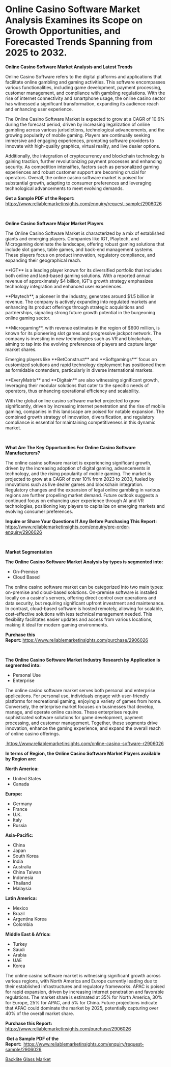 <p><h1>Online Casino Software Market Analysis Examines its Scope on Growth Opportunities, and Forecasted Trends Spanning from 2025 to 2032.</h1></p><p><strong>Online Casino Software Market Analysis and Latest Trends</strong></p>
<p><p>Online Casino Software refers to the digital platforms and applications that facilitate online gambling and gaming activities. This software encompasses various functionalities, including game development, payment processing, customer management, and compliance with gambling regulations. With the rise of internet connectivity and smartphone usage, the online casino sector has witnessed a significant transformation, expanding its audience reach and enhancing user experience.</p><p>The Online Casino Software Market is expected to grow at a CAGR of 10.6% during the forecast period, driven by increasing legalization of online gambling across various jurisdictions, technological advancements, and the growing popularity of mobile gaming. Players are continually seeking immersive and engaging experiences, prompting software providers to innovate with high-quality graphics, virtual reality, and live dealer options.</p><p>Additionally, the integration of cryptocurrency and blockchain technology is gaining traction, further revolutionizing payment processes and enhancing security. As competition intensifies, factors such as personalized gaming experiences and robust customer support are becoming crucial for operators. Overall, the online casino software market is poised for substantial growth, adapting to consumer preferences and leveraging technological advancements to meet evolving demands.</p></p>
<p><strong>Get a Sample PDF of the Report:&nbsp;</strong> <a href="https://www.reliablemarketinsights.com/enquiry/request-sample/2906026?utm_campaign=3017&utm_medium=2&utm_source=Github&utm_content=ia&utm_term=12032025&utm_id=online-casino-software">https://www.reliablemarketinsights.com/enquiry/request-sample/2906026</a></p>
<p>&nbsp;</p>
<p><strong>Online Casino Software Major Market Players</strong></p>
<p><p>The Online Casino Software Market is characterized by a mix of established giants and emerging players. Companies like IGT, Playtech, and Microgaming dominate the landscape, offering robust gaming solutions that include slot games, table games, and back-end management systems. These players focus on product innovation, regulatory compliance, and expanding their geographical reach.</p><p>**IGT** is a leading player known for its diversified portfolio that includes both online and land-based gaming solutions. With a reported annual revenue of approximately $4 billion, IGT’s growth strategy emphasizes technology integration and enhanced user experiences. </p><p>**Playtech**, a pioneer in the industry, generates around $1.5 billion in revenue. The company is actively expanding into regulated markets and enhancing its product offerings through strategic acquisitions and partnerships, signaling strong future growth potential in the burgeoning online gaming sector.</p><p>**Microgaming**, with revenue estimates in the region of $600 million, is known for its pioneering slot games and progressive jackpot network. The company is investing in new technologies such as VR and blockchain, aiming to tap into the evolving preferences of players and capture larger market shares.</p><p>Emerging players like **BetConstruct** and **Softgamings**’ focus on customized solutions and rapid technology deployment has positioned them as formidable contenders, particularly in diverse international markets. </p><p>**EveryMatrix** and **Digitain** are also witnessing significant growth, leveraging their modular solutions that cater to the specific needs of operators, thus enhancing operational efficiency and scalability.</p><p>With the global online casino software market projected to grow significantly, driven by increasing internet penetration and the rise of mobile gaming, companies in this landscape are poised for notable expansion. The combined growth strategy of innovation, diversification, and regulatory compliance is essential for maintaining competitiveness in this dynamic market.</p></p>
<p>&nbsp;</p>
<p><strong>What Are The Key Opportunities For Online Casino Software Manufacturers?</strong></p>
<p><p>The online casino software market is experiencing significant growth, driven by the increasing adoption of digital gaming, advancements in technology, and the rising popularity of mobile gaming. The market is projected to grow at a CAGR of over 10% from 2023 to 2030, fueled by innovations such as live dealer games and blockchain integration. Regulatory changes and the expansion of legal online gambling in various regions are further propelling market demand. Future outlook suggests a continued focus on enhancing user experience through AI and VR technologies, positioning key players to capitalize on emerging markets and evolving consumer preferences.</p></p>
<p><strong>Inquire or Share Your Questions If Any Before Purchasing This Report:</strong> <a href="https://www.reliablemarketinsights.com/enquiry/pre-order-enquiry/2906026?utm_campaign=3017&utm_medium=2&utm_source=Github&utm_content=ia&utm_term=12032025&utm_id=online-casino-software">https://www.reliablemarketinsights.com/enquiry/pre-order-enquiry/2906026</a></p>
<p>&nbsp;</p>
<p><strong>Market Segmentation</strong></p>
<p><strong>The Online Casino Software Market Analysis by types is segmented into:</strong></p>
<p><ul><li>On-Premise</li><li>Cloud Based</li></ul></p>
<p><p>The online casino software market can be categorized into two main types: on-premise and cloud-based solutions. On-premise software is installed locally on a casino's servers, offering direct control over operations and data security, but requiring significant upfront investment and maintenance. In contrast, cloud-based software is hosted remotely, allowing for scalable, cost-effective solutions with less technical management needed. This flexibility facilitates easier updates and access from various locations, making it ideal for modern gaming environments.</p></p>
<p><strong>Purchase this Report:&nbsp;</strong><a href="https://www.reliablemarketinsights.com/purchase/2906026?utm_campaign=3017&utm_medium=2&utm_source=Github&utm_content=ia&utm_term=12032025&utm_id=online-casino-software">https://www.reliablemarketinsights.com/purchase/2906026</a></p>
<p>&nbsp;</p>
<p><strong>The Online Casino Software Market Industry Research by Application is segmented into:</strong></p>
<p><ul><li>Personal Use</li><li>Enterprise</li></ul></p>
<p><p>The online casino software market serves both personal and enterprise applications. For personal use, individuals engage with user-friendly platforms for recreational gaming, enjoying a variety of games from home. Conversely, the enterprise market focuses on businesses that develop, manage, and operate online casinos. These enterprises require sophisticated software solutions for game development, payment processing, and customer management. Together, these segments drive innovation, enhance the gaming experience, and expand the overall reach of online casino offerings.</p></p>
<p><a href="https://www.reliablemarketinsights.com/online-casino-software-r2906026?utm_campaign=3017&utm_medium=2&utm_source=Github&utm_content=ia&utm_term=12032025&utm_id=online-casino-software">&nbsp;https://www.reliablemarketinsights.com/online-casino-software-r2906026</a></p>
<p><strong>In terms of Region, the Online Casino Software Market Players available by Region are:</strong></p>
<p>
    <p> <strong> North America: </strong>
        <ul>
            <li>United States</li>
            <li>Canada</li>
        </ul>
        </p> 
    <p> <strong> Europe: </strong>
        <ul>
            <li>Germany</li>
            <li>France</li>
            <li>U.K.</li>
            <li>Italy</li>
            <li>Russia</li>
        </ul>
        </p> 
    <p> <strong> Asia-Pacific: </strong>
        <ul>
            <li>China</li>
            <li>Japan</li>
            <li>South Korea</li>
            <li>India</li>
            <li>Australia</li>
            <li>China Taiwan</li>
            <li>Indonesia</li>
            <li>Thailand</li>
            <li>Malaysia</li>
        </ul>
        </p> 
    <p> <strong> Latin America: </strong>
        <ul>
            <li>Mexico</li>
            <li>Brazil</li>
            <li>Argentina Korea</li>
            <li>Colombia</li>
        </ul>
        </p> 
    <p> <strong> Middle East & Africa: </strong>
        <ul>
            <li>Turkey</li>
            <li>Saudi</li>
            <li>Arabia</li>
            <li>UAE</li>
            <li>Korea</li>
        </ul>
    </p>
    </p>
<p><p>The online casino software market is witnessing significant growth across various regions, with North America and Europe currently leading due to their established infrastructures and regulatory frameworks. APAC is poised for rapid expansion, driven by increasing internet penetration and favorable regulations. The market share is estimated at 35% for North America, 30% for Europe, 25% for APAC, and 5% for China. Future projections indicate that APAC could dominate the market by 2025, potentially capturing over 40% of the overall market share.</p></p>
<p><strong>Purchase this Report: </strong><a href="https://www.reliablemarketinsights.com/purchase/2906026?utm_campaign=3017&utm_medium=2&utm_source=Github&utm_content=ia&utm_term=12032025&utm_id=online-casino-software">https://www.reliablemarketinsights.com/purchase/2906026</a></p>
<p>&nbsp;<strong>Get a Sample PDF of the Report:&nbsp;&nbsp;</strong><a href="https://www.reliablemarketinsights.com/enquiry/request-sample/2906026?utm_campaign=3017&utm_medium=2&utm_source=Github&utm_content=ia&utm_term=12032025&utm_id=online-casino-software">https://www.reliablemarketinsights.com/enquiry/request-sample/2906026</a></p>
<p><strong></strong></p>
<p><p><a href="https://github.com/sderolza/Market-Research-Report-List-1/blob/main/backlite-glass-market.md?utm_campaign=3017&utm_medium=2&utm_source=Github&utm_content=ia&utm_term=12032025&utm_id=online-casino-software">Backlite Glass Market</a></p></p>